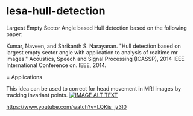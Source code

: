 # lesa-hull-detection
Largest Empty Sector Angle based Hull detection based on the following paper:

Kumar, Naveen, and Shrikanth S. Narayanan. "Hull detection based on largest empty sector angle with application to analysis of realtime mr images." Acoustics, Speech and Signal Processing (ICASSP), 2014 IEEE International Conference on. IEEE, 2014.

= Applications

This idea can be used to correct for head movement in MRI images by tracking invariant points.
[![IMAGE ALT TEXT](http://img.youtube.com/vi/LQKis_jz3I0/0.jpg)](http://www.youtube.com/watch?v=LQKis_jz3I0 "Head Motion Correction using Landmark Point Detection")

https://www.youtube.com/watch?v=LQKis_jz3I0
